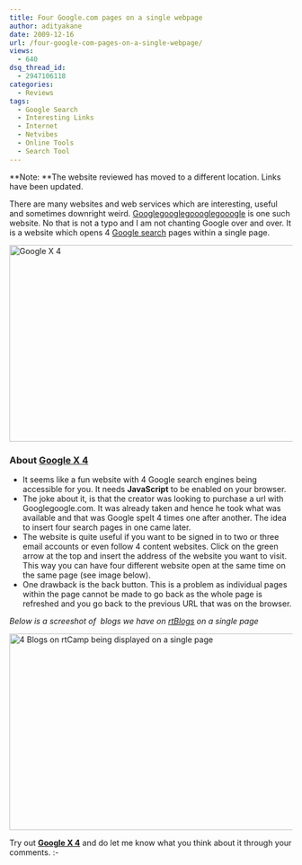 ```yaml
---
title: Four Google.com pages on a single webpage
author: adityakane
date: 2009-12-16
url: /four-google-com-pages-on-a-single-webpage/
views:
  - 640
dsq_thread_id:
  - 2947106118
categories:
  - Reviews
tags:
  - Google Search
  - Interesting Links
  - Internet
  - Netvibes
  - Online Tools
  - Search Tool
---
```

**Note: **The website reviewed has moved to a different location. Links have been updated.

There are many websites and web services which are interesting, useful and sometimes downright weird. <a href="http://googlegooglegooglegoogle.com.br" onclick="_gaq.push(['_trackEvent', 'outbound-article', 'http://googlegooglegooglegoogle.com.br', 'Googlegooglegoooglegooogle']);" >Googlegooglegoooglegooogle</a> is one such website. No that is not a typo and I am not chanting Google over and over. It is a website which opens 4 <a href="http://google.com" onclick="_gaq.push(['_trackEvent', 'outbound-article', 'http://google.com', 'Google search']);" >Google search</a> pages within a single page.

<a href="http://googlegooglegooglegoogle.com/" onclick="_gaq.push(['_trackEvent', 'outbound-article', 'http://googlegooglegooglegoogle.com/', '']);" ><img class="alignnone size-full wp-image-17920" title="Google X 4" src="http://cdn.devilsworkshop.org/files/2009/12/google_4times1.png" alt="Google X 4" width="550" height="350" /></a>

### About <a href="http://googlegooglegooglegoogle.com/" onclick="_gaq.push(['_trackEvent', 'outbound-article', 'http://googlegooglegooglegoogle.com/', 'Google X 4']);" >Google X 4</a>

  * It seems like a fun website with 4 Google search engines being accessible for you. It needs **JavaScript** to be enabled on your browser.
  * The joke about it, is that the creator was looking to purchase a url with Googlegoogle.com. It was already taken and hence he took what was available and that was Google spelt 4 times one after another. The idea to insert four search pages in one came later.
  * The website is quite useful if you want to be signed in to two or three email accounts or even follow 4 content websites. Click on the green arrow at the top and insert the address of the website you want to visit. This way you can have four different website open at the same time on the same page (see image below).
  * One drawback is the back button. This is a problem as individual pages within the page cannot be made to go back as the whole page is refreshed and you go back to the previous URL that was on the browser.

*Below is a screeshot of  blogs we have on <a href="http://rtBlogs.com" onclick="_gaq.push(['_trackEvent', 'outbound-article', 'http://rtBlogs.com', 'rtBlogs']);" >rtBlogs</a> on a single page*

<img class="alignnone size-full wp-image-17921" title="4 Blogs on rtCamp being displayed on a single page" src="http://cdn.devilsworkshop.org/files/2009/12/google_4times2.png" alt="4 Blogs on rtCamp being displayed on a single page" width="550" height="350" />

Try out **<a href="http://googlegooglegooglegoogle.com.br" onclick="_gaq.push(['_trackEvent', 'outbound-article', 'http://googlegooglegooglegoogle.com.br', 'Google X 4']);" >Google X 4</a>** and do let me know what you think about it through your comments. <img src="http://devilsworkshop.org/wp-includes/images/smilies/simple-smile.png" alt=":-)" class="wp-smiley" style="height: 1em; max-height: 1em;" />
